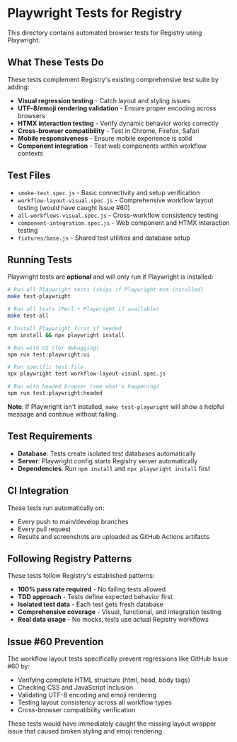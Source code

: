 # Playwright Tests for Registry

This directory contains automated browser tests for Registry using Playwright.

## What These Tests Do

These tests complement Registry's existing comprehensive test suite by adding:

- **Visual regression testing** - Catch layout and styling issues
- **UTF-8/emoji rendering validation** - Ensure proper encoding across browsers
- **HTMX interaction testing** - Verify dynamic behavior works correctly
- **Cross-browser compatibility** - Test in Chrome, Firefox, Safari
- **Mobile responsiveness** - Ensure mobile experience is solid
- **Component integration** - Test web components within workflow contexts

## Test Files

- `smoke-test.spec.js` - Basic connectivity and setup verification
- `workflow-layout-visual.spec.js` - Comprehensive workflow layout testing (would have caught Issue #60)
- `all-workflows-visual.spec.js` - Cross-workflow consistency testing
- `component-integration.spec.js` - Web component and HTMX interaction testing
- `fixtures/base.js` - Shared test utilities and database setup

## Running Tests

Playwright tests are **optional** and will only run if Playwright is installed:

```bash
# Run all Playwright tests (skips if Playwright not installed)
make test-playwright

# Run all tests (Perl + Playwright if available)
make test-all

# Install Playwright first if needed
npm install && npx playwright install

# Run with UI (for debugging)
npm run test:playwright:ui

# Run specific test file
npx playwright test workflow-layout-visual.spec.js

# Run with headed browser (see what's happening)
npm run test:playwright:headed
```

**Note**: If Playwright isn't installed, `make test-playwright` will show a helpful message and continue without failing.

## Test Requirements

- **Database**: Tests create isolated test databases automatically
- **Server**: Playwright config starts Registry server automatically
- **Dependencies**: Run `npm install` and `npx playwright install` first

## CI Integration

These tests run automatically on:
- Every push to main/develop branches
- Every pull request
- Results and screenshots are uploaded as GitHub Actions artifacts

## Following Registry Patterns

These tests follow Registry's established patterns:
- **100% pass rate required** - No failing tests allowed
- **TDD approach** - Tests define expected behavior first
- **Isolated test data** - Each test gets fresh database
- **Comprehensive coverage** - Visual, functional, and integration testing
- **Real data usage** - No mocks, tests use actual Registry workflows

## Issue #60 Prevention

The workflow layout tests specifically prevent regressions like GitHub Issue #60 by:
- Verifying complete HTML structure (html, head, body tags)
- Checking CSS and JavaScript inclusion
- Validating UTF-8 encoding and emoji rendering
- Testing layout consistency across all workflow types
- Cross-browser compatibility verification

These tests would have immediately caught the missing layout wrapper issue that caused broken styling and emoji rendering.